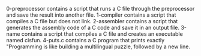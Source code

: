 0-preprocessor contains a script that runs a C file through the preprocessor and save the result into another file.
1-compiler contains  a script that compiles a C file but does not link.
2-assembler contains  a script that generates the assembly code of a C code and save it in an output file.
3-name contains  a script that compiles a C file and creates an executable named cisfun.
4-puts.c contains  a C program that prints exactly "Programming is like building a multilingual puzzle, followed by a new line.
